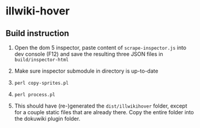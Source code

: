 # illwiki-hover

## Build instruction

1. Open the dom 5 inspector, paste content of `scrape-inspector.js` into dev console (F12) and save the resulting three JSON files in `build/inspector-html`

2. Make sure inspector submodule in directory is up-to-date

3.  `perl copy-sprites.pl`

4. `perl process.pl`

5. This should have (re-)generated the `dist/illwikihover` folder, except for a couple static files that are already there. Copy the entire folder into the dokuwiki plugin folder.
